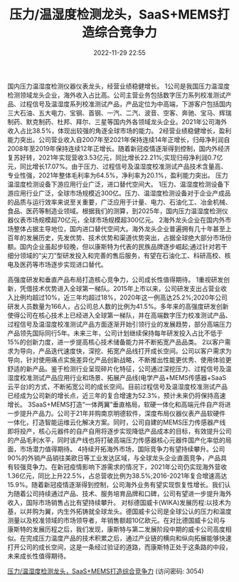 ﻿---
title: 压力/温湿度检测龙头，SaaS+MEMS打造综合竞争力
date: 2022-11-29 22:55
tags:
- 康斯特
updated: 1970-01-01 08:00:00
---

国内压力温湿度检测仪器仪表龙头，经营业绩稳健增长。
1公司是我国压力温湿度检测领域龙头企业，海外收入占比高。公司主营业务包括数字压力系列校准测试产品、过程信号及温湿度系列校准测试产品，产品定位为中高端，下游客户包括国内三大石油、五大电力、宝钢、首钢、一汽、二汽、波音、空客、奔驰、宝马、辉瑞制药、默克制药、杜邦、拜尔、三星等国内外各领域龙头企业。2021年公司海外收入占比38.5%，体现出较强的角逐全球市场的能力。
2经营业绩稳健增长，盈利能力突出。公司营业收入自2007年至2021年保持连续14年正增长，归母净利润自2008年至2019年保持连续12年正增长。随着新冠疫情逐渐得到控制，国内外经济复苏好转，2021年实现营收3.53亿元，同比增长22.21%;实现归母净利润0.7亿元，同比增长17.07%。由于压力、过程信号及温湿度校准测试产品技术含量高、专业性强，2021年整体毛利率为64.5%，净利率为20.1%，盈利能力突出。
压力温湿度检测设备下游应用行业广泛，进口替代空间大。
1压力、温湿度检测设备下游应用行业广泛，全球市场规模近300亿。压力、温湿度检测设备对于企业产成品的品质与运行效率来说至关重要，广泛应用于计量、电力、石油化工、冶金机械、食品、医药等制造业领域。根据我们的测算，到2025年，国内压力温湿度检测仪器仪表市场规模超70亿元，全球市场规模超300亿元。
2海外龙头企业在国内外市场整体占据主导地位，国内进口替代空间大。海外龙头企业普遍拥有几十年甚至上百年的发展历史，先发优势、技术优势和渠道优势突出，占据全球绝大部分市场份额。国内企业虽起步较晚，但以康斯特为代表的民族品牌逐步崛起;通过针对若干细分领域的“尖刀”型研发投入和完善的售后服务，有望在石油化工、科研高校、核电及医药等市场逐步实现进口替代。
<!-- more -->
高强度研发和垂直产品布局打造核心竞争力，公司成长性值得期待。
1重视研发创新，凭借技术优势进入全球第一梯队。2015年上市以来，公司研发支出占营业收入比例均超过10%，近三年均超过18%，2020年这一例高达25.2%;2020年公司研发人员数量为166人，占公司总人数的比例为41.5%。多年来的高强度研发创新使得公司在核心技术上已经进入全球第一梯队，并在高端数字压力校准测试产品、过程信号及温湿度校准测试产品方面逐渐开始引领行业的发展趋势，部分高端压力产品领先国际同行5年。未来三年，公司计划继续保持每年研发投入占比不低于15%的创新力度，进一步提高核心技术储备能力并不断拓宽产品品类。
2以客户需求为导向，产品迭代速度快，深挖、拓宽产品线打开成长空间。公司以客户需求为导向，针对使用痛点实施差异化产品创新战略，不断推出性能更优秀、使用体验更舒适的新产品。鉴于检测行业呈现碎片化特征，公司通过深挖压力、过程信号及温湿度校准测试产品应用行业和场景、拓展产品线(电学产品+MEMS传感器+SaaS云平台)的方式，不断拓宽公司的成长空间。目前过程信号及温湿度校准测试产品已经成为公司新的增长点，近三年的复合增速为52.3%，预计未来仍将保持高速增长。
3SaaS+MEMS打造“一体两翼”垂直格局，软硬一体化和高端元件自产将进一步提升产品力。公司于21年并购南京明德软件，深度布局仪器仪表产品软硬件一体化，打造智能运维云化解决方案。同时，公司自建的MEMS压力传感器产线即将投产，核心元器件的自产自用将逐步实现降低产品成本的目标，有效提升公司的产品毛利水平，同时该产线也将打破高端压力传感器核心元器件国产化率低的局面，市场潜力值得期待。
4持续开拓海外市场，国际竞争力有望持续攀升。公司90%的外销产品销往美欧日等工业发达区域，与全球龙头企业直面竞争，产品具有较强竞争力。在新冠疫情影响下游需求的情况下，2021年公司仍实现海外营收1.36亿元，同比上升22.5%，占总营收比例为38.5%;2016-2021年复合增速高达15.9%。随着新冠疫情逐渐得到控制，公司海外业务有望实现恢复性增长。我们认为随着公司持续通过产品、技术、服务培育品牌和口碑，公司有望进一步提升海外收入，国际市场销售占比有望持续攀升。
对标德国威卡(WIKA)发展历程:以技术为基，以并购为翼，内生外拓铸就全球龙头。德国威卡公司是全球公认的压力和温度测量以及校准领域的市场领导者，年销售额超10亿欧元。在对比德国威卡公司与康斯特的发展历程之后，我们发现，康斯特与第二发展阶段中期的威卡公司高度相似。在完成压力温度产品的技术积累之后，通过产业链的横向和纵向拓展能够快速打开公司的成长空间，这是一条经过验证的道路，而康斯特正处于这条路的中段，未来成长性值得期待。

[压力/温湿度检测龙头，SaaS+MEMS打造综合竞争力](https://url12.ctfile.com/f/3948612-735800468-89ae62?p=3054)
(访问密码: 3054)

